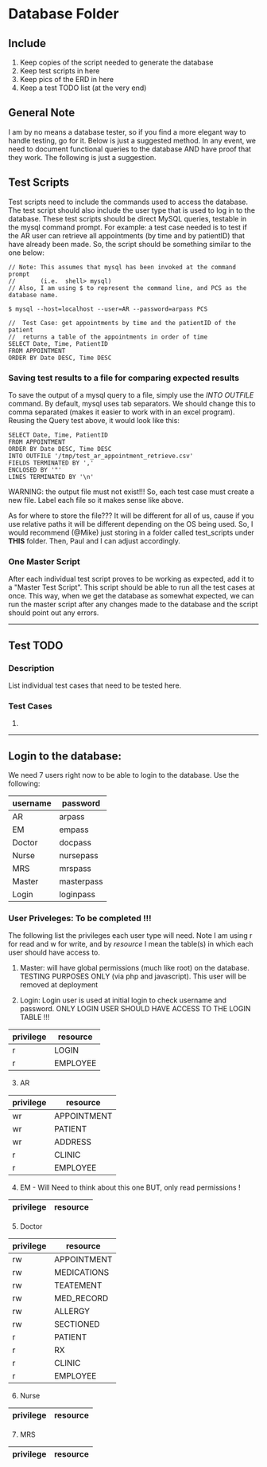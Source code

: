 # Database Folder

## Include
1. Keep copies of the script needed to generate the database
2. Keep test scripts in here
3. Keep pics of the ERD in here
4. Keep a test TODO list (at the very end)

## General Note
I am by no means a database tester, so if you find a more elegant way to handle testing, go for it.  Below is just a suggested method.  In any event, we need to document functional queries to the database AND have proof that they work.  The following is just a suggestion.

## Test Scripts
Test scripts need to include the commands used to access the database.  The test script should also include the user type that is used to log in to the database.  These test scripts should be direct MySQL queries, testable in the mysql command prompt.  For example: a test case needed is to test if the AR user can retrieve all appointments (by time and by patientID) that have already been made.  So, the script should be something similar to the one below:

```
// Note: This assumes that mysql has been invoked at the command prompt
//	     (i.e.  shell> mysql)
// Also, I am using $ to represent the command line, and PCS as the database name.

$ mysql --host=localhost --user=AR --password=arpass PCS

// 	Test Case: get appointments by time and the patientID of the patient
//  returns a table of the appointments in order of time
SELECT Date, Time, PatientID
FROM APPOINTMENT
ORDER BY Date DESC, Time DESC

```

### Saving test results to a file for comparing expected results

To save the output of a mysql query to a file, simply use the _INTO OUTFILE_ command.  By default, mysql uses tab separators. We should change this to comma separated (makes it easier to work with in an excel program).  Reusing the Query test above, it would look like this:

```
SELECT Date, Time, PatientID
FROM APPOINTMENT
ORDER BY Date DESC, Time DESC
INTO OUTFILE '/tmp/test_ar_appointment_retrieve.csv'
FIELDS TERMINATED BY ','
ENCLOSED BY '"'
LINES TERMINATED BY '\n'
```
WARNING: the output file must not exist!!!
So, each test case must create a new file.  Label each file so it makes sense like above.

As for where to store the file??? It will be different for all of us, cause if you use relative paths it will be different depending on the OS being used.  So, I would recommend (@Mike) just storing in a folder called test_scripts under **THIS** folder.  Then, Paul and I can adjust accordingly.

### One Master Script
After each individual test script proves to be working as expected, add it to a "Master Test Script".  This script should be able to run all the test cases at once.  This way, when we get the database as somewhat expected, we can run the master script after any changes made to the database and the script should point out any errors.

----
## Test TODO

### Description
List individual test cases that need to be tested here.

### Test Cases

1. 

----
## Login to the database:
We need 7 users right now to be able to login to the database. Use the following:

username | password
---------|---------
AR       | arpass
EM       | empass
Doctor   | docpass
Nurse    | nursepass
MRS      | mrspass
Master   | masterpass
Login    | loginpass

### User Priveleges: To be completed !!!
The following list the privileges each user type will need.  Note I am using r for read and w for write, and by _resource_ I mean the table(s) in which each user should have access to.

1. Master: will have global permissions (much like root) on the database. TESTING PURPOSES ONLY (via php and javascript).  This user will be removed at deployment

2. Login: Login user is used at initial login to check username and password.  ONLY LOGIN USER SHOULD HAVE ACCESS TO THE LOGIN TABLE !!!

privilege | resource
---------|---------
r  	     | LOGIN
r        | EMPLOYEE

3. AR

privilege | resource
----------|---------
wr | APPOINTMENT
wr | PATIENT
wr | ADDRESS
r  | CLINIC
r  | EMPLOYEE


4. EM - Will Need to think about this one BUT, only read permissions !

privilege | resource
----------|---------

5. Doctor

privilege | resource
----------|---------
rw | APPOINTMENT
rw | MEDICATIONS
rw | TEATEMENT
rw | MED_RECORD
rw | ALLERGY
rw | SECTIONED
r  | PATIENT
r  | RX
r  | CLINIC
r  | EMPLOYEE


6. Nurse

privilege | resource
----------|---------

7. MRS

privilege | resource
----------|---------